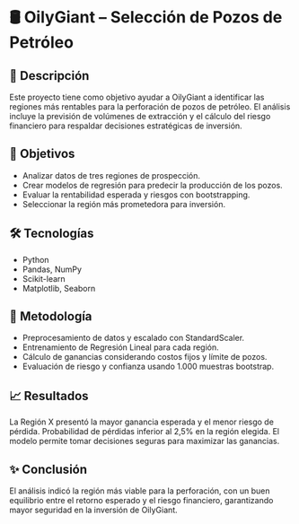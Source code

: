# 🛢️ OilyGiant – Selección de Pozos de Petróleo

## 📖 Descripción

Este proyecto tiene como objetivo ayudar a OilyGiant a identificar las regiones más rentables para la perforación de pozos de petróleo. El análisis incluye la previsión de volúmenes de extracción y el cálculo del riesgo financiero para respaldar decisiones estratégicas de inversión.  

## 🎯 Objetivos

- Analizar datos de tres regiones de prospección.  
- Crear modelos de regresión para predecir la producción de los pozos.  
- Evaluar la rentabilidad esperada y riesgos con bootstrapping.  
- Seleccionar la región más prometedora para inversión.  

## 🛠 Tecnologías

- Python  
- Pandas, NumPy  
- Scikit-learn  
- Matplotlib, Seaborn  

## 📌 Metodología

- Preprocesamiento de datos y escalado con StandardScaler.  
- Entrenamiento de Regresión Lineal para cada región.  
- Cálculo de ganancias considerando costos fijos y límite de pozos.  
- Evaluación de riesgo y confianza usando 1.000 muestras bootstrap.  

## 📈 Resultados

La Región X presentó la mayor ganancia esperada y el menor riesgo de pérdida. Probabilidad de pérdidas inferior al 2,5% en la región elegida. El modelo permite tomar decisiones seguras para maximizar las ganancias.  

## ✨ Conclusión

El análisis indicó la región más viable para la perforación, con un buen equilibrio entre el retorno esperado y el riesgo financiero, garantizando mayor seguridad en la inversión de OilyGiant.  
